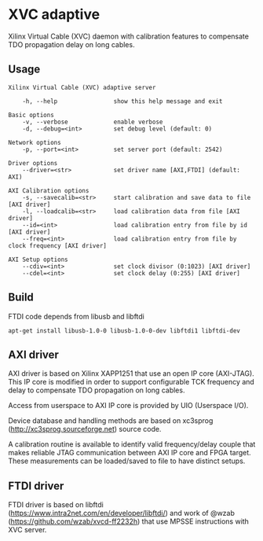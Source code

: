 # XVC adaptive

Xilinx Virtual Cable (XVC) daemon with calibration features to compensate TDO propagation delay on long cables.

## Usage

```
Xilinx Virtual Cable (XVC) adaptive server

    -h, --help                show this help message and exit

Basic options
    -v, --verbose             enable verbose
    -d, --debug=<int>         set debug level (default: 0)

Network options
    -p, --port=<int>          set server port (default: 2542)

Driver options
    --driver=<str>            set driver name [AXI,FTDI] (default: AXI)

AXI Calibration options
    -s, --savecalib=<str>     start calibration and save data to file [AXI driver]
    -l, --loadcalib=<str>     load calibration data from file [AXI driver]
    --id=<int>                load calibration entry from file by id [AXI driver]
    --freq=<int>              load calibration entry from file by clock frequency [AXI driver]

AXI Setup options
    --cdiv=<int>              set clock divisor (0:1023) [AXI driver]
    --cdel=<int>              set clock delay (0:255) [AXI driver]
```

## Build
FTDI code depends from libusb and libftdi
```
apt-get install libusb-1.0-0 libusb-1.0-0-dev libftdi1 libftdi-dev
```

## AXI driver
AXI driver is based on Xilinx XAPP1251 that use an open IP core (AXI-JTAG). This IP core is modified in order to support configurable TCK frequency and delay to compensate TDO propagation on long cables.

Access from userspace to AXI IP core is provided by UIO (Userspace I/O).

Device database and handling methods are based on xc3sprog (http://xc3sprog.sourceforge.net) source code.

A calibration routine is available to identify valid frequency/delay couple that makes reliable JTAG communication between AXI IP core and FPGA target.
These measurements can be loaded/saved to file to have distinct setups.

## FTDI driver
FTDI driver is based on libftdi (https://www.intra2net.com/en/developer/libftdi/) and work of @wzab (https://github.com/wzab/xvcd-ff2232h) that use MPSSE instructions with XVC server.
